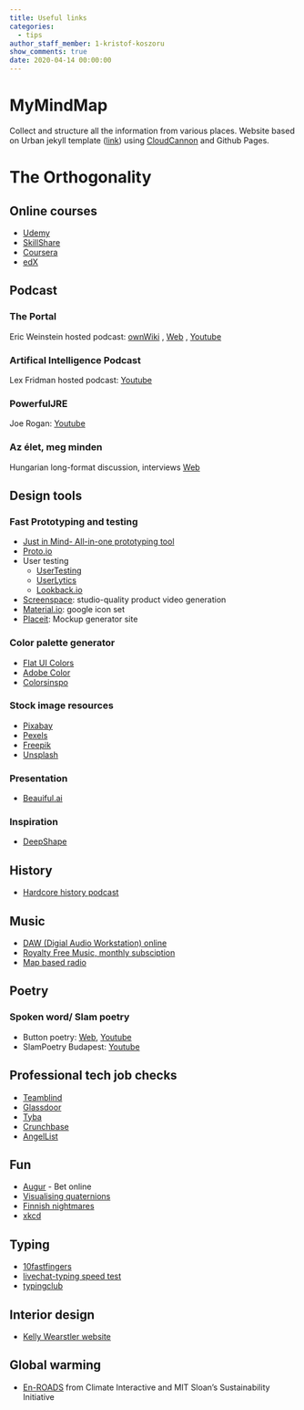 ```yaml
---
title: Useful links
categories:
  - tips
author_staff_member: 1-kristof-koszoru
show_comments: true
date: 2020-04-14 00:00:00
---
```

# MyMindMap
Collect and structure all the information from various places.
Website based on Urban jekyll template ([link](https://github.com/CloudCannon/urban-jekyll-template)) using [CloudCannon](https://cloudcannon.com/) and Github Pages.

# The Orthogonality

## Online courses
 - [Udemy](https://www.udemy.com/)
 - [SkillShare](https://www.skillshare.com/search?query=an&enrollmentType=free)
 - [Coursera](https://www.coursera.org/)
 - [edX](https://www.mooc.org/)
 
## Podcast
### The Portal
Eric Weinstein hosted podcast: [ownWiki](https://theportal.wiki/wiki/Main_Page) , [Web](https://ericweinstein.org/) , [Youtube](https://www.youtube.com/user/nobani88)
### Artifical Intelligence Podcast
Lex Fridman hosted podcast: [Youtube](https://www.youtube.com/user/lexfridman/featured)
### PowerfulJRE
Joe Rogan: [Youtube](https://www.youtube.com/user/PowerfulJRE/videos)
### Az élet, meg minden
Hungarian long-format discussion, interviews [Web](https://azeletmegminden.hu/category/podcastok/)

## Design tools
### Fast Prototyping and testing
 - [Just in Mind- All-in-one prototyping tool](https://www.justinmind.com/)
 - [Proto.io](https://proto.io/)
 - User testing
    - [UserTesting](https://www.usertesting.com/)
    - [UserLytics](https://www.userlytics.com/)
    - [Lookback.io](https://lookback.io/)
 - [Screenspace](https://www.screenspace.io/): studio-quality product video generation
 - [Material.io](https://material.io/resources/icons/?style=baseline): google icon set
 - [Placeit](https://placeit.net/c/mockups): Mockup generator site
    
### Color palette generator
 - [Flat UI Colors](https://flatuicolors.com/)
 - [Adobe Color](https://color.adobe.com/create)
 - [Colorsinspo](https://colorsinspo.com/)
 
### Stock image resources
 - [Pixabay](https://pixabay.com/)
 - [Pexels](https://www.pexels.com/)
 - [Freepik](https://www.freepik.com/)
 - [Unsplash](https://unsplash.com/)
 
### Presentation
 - [Beauiful.ai](https://www.beautiful.ai/)
 
### Inspiration
 - [DeepShape](https://deepyellow.net/)

## History
 - [Hardcore history podcast](https://www.dancarlin.com/hardcore-history-series/)

## Music
 - [DAW (Digial Audio Workstation) online](https://soundation.com)
 - [Royalty Free Music, monthly subsciption](https://artlist.io/)
 - [Map based radio](http://radio.garden/)

## Poetry
### Spoken word/ Slam poetry
 - Button poetry: [Web](https://buttonpoetry.com/products/books/), [Youtube](https://www.youtube.com/user/ButtonPoetry)
 - SlamPoetry Budapest: [Youtube](https://www.youtube.com/channel/UCg2q-EVjQML15iQNK3L4B0Q)

## Professional tech job checks
 - [Teamblind](https://www.teamblind.com/)
 - [Glassdoor](https://www.glassdoor.com/index.htm?countryRedirect=true)
 - [Tyba](https://tyba.com/)
 - [Crunchbase](https://www.crunchbase.com/)
 - [AngelList](https://angel.co/)
 
## Fun
 - [Augur](https://www.augur.net/) - Bet online
 - [Visualising quaternions](https://eater.net/quaternions)
 - [Finnish nightmares](http://finnishnightmares.blogspot.com/)
 - [xkcd](https://xkcd.com/)

## Typing
 - [10fastfingers](10fastfingers.com)
 - [livechat-typing speed test](https://www.livechat.com/typing-speed-test/#/)
 - [typingclub](https://www.typingclub.com/sportal/)
 
## Interior design
- [Kelly Wearstler website]( https://www.kellywearstler.com/home)

## Global warming
 - [En-ROADS](https://en-roads.climateinteractive.org/scenario.html?v=2.7.15) from Climate Interactive and MIT Sloan’s Sustainability Initiative 

<!--
<iframe width="640" height="360" src="https://miro.com/app/embed/o9J_ktvmwLI=/?" frameborder="0" scrolling="no" allowfullscreen></iframe>
-->



